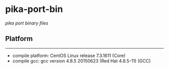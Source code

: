 # pika-port-bin

 *pika port binary files*

## Platform
---

  * compile platform: CentOS Linux release 7.3.1611 (Core)
  * compile gcc: gcc version 4.8.5 20150623 (Red Hat 4.8.5-11) (GCC)
